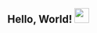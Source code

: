 

## Hello, World! <img src="https://raw.githubusercontent.com/MartinHeinz/MartinHeinz/master/wave.gif" width="30px">
